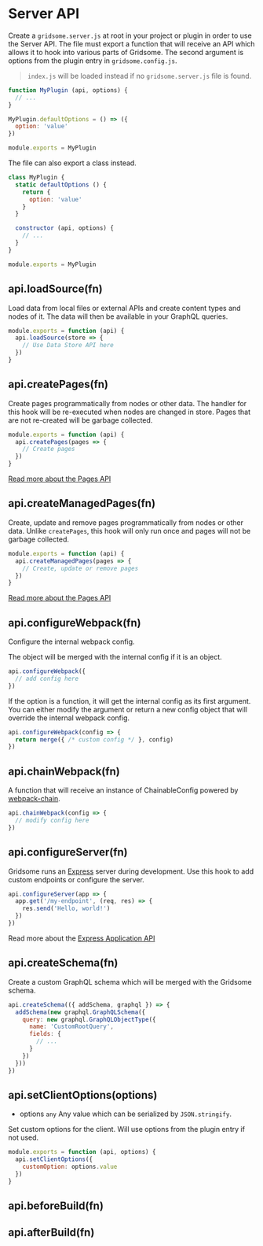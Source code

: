 # Server API

Create a `gridsome.server.js` at root in your project or plugin in order to use the Server API. The file must export a function that will receive an API which allows it to hook into various parts of Gridsome. The second argument is options from the plugin entry in `gridsome.config.js`.

> `index.js` will be loaded instead if no `gridsome.server.js` file is found.

```js
function MyPlugin (api, options) {
  // ...
}

MyPlugin.defaultOptions = () => ({
  option: 'value'
})

module.exports = MyPlugin
```

The file can also export a class instead.

```js
class MyPlugin {
  static defaultOptions () {
    return {
      option: 'value'
    }
  }

  constructor (api, options) {
    // ...
  }
}

module.exports = MyPlugin
```

## api.loadSource(fn)

Load data from local files or external APIs and create content types and nodes of it. The data will then be available in your GraphQL queries.

```js
module.exports = function (api) {
  api.loadSource(store => {
    // Use Data Store API here
  })
}
```

## api.createPages(fn)

Create pages programmatically from nodes or other data. The handler for this hook will be re-executed when nodes are changed in store. Pages that are not re-created will be garbage collected.

```js
module.exports = function (api) {
  api.createPages(pages => {
    // Create pages
  })
}
```

[Read more about the Pages API](/docs/pages-api)

## api.createManagedPages(fn)

Create, update and remove pages programmatically from nodes or other data. Unlike `createPages`, this hook will only run once and pages will not be garbage collected.

```js
module.exports = function (api) {
  api.createManagedPages(pages => {
    // Create, update or remove pages
  })
}
```

[Read more about the Pages API](/docs/pages-api#create-managed-pages)

## api.configureWebpack(fn)

Configure the internal webpack config. 

The object will be merged with the internal config if it is an object. 

```js
api.configureWebpack({
  // add config here
})
```

If the option is a function, it will get the internal config as its first argument. You can either modify the argument or return a new config object that will override the internal webpack config.

```js
api.configureWebpack(config => {
  return merge({ /* custom config */ }, config)
})
```

## api.chainWebpack(fn)

A function that will receive an instance of ChainableConfig powered by [webpack-chain](https://github.com/neutrinojs/webpack-chain).

```js
api.chainWebpack(config => {
  // modify config here
})
```

## api.configureServer(fn)

Gridsome runs an [Express](http://expressjs.com) server during development. Use this hook to add custom endpoints or configure the server.

```js
api.configureServer(app => {
  app.get('/my-endpoint', (req, res) => {
    res.send('Hello, world!')
  })
})
```

Read more about the [Express Application API](https://expressjs.com/en/api.html#app)

## api.createSchema(fn)

Create a custom GraphQL schema which will be merged with the Gridsome schema.

```js
api.createSchema(({ addSchema, graphql }) => {
  addSchema(new graphql.GraphQLSchema({
    query: new graphql.GraphQLObjectType({
      name: 'CustomRootQuery',
      fields: {
        // ...
      }
    })
  }))
})
```

## api.setClientOptions(options)

- options `any` Any value which can be serialized by `JSON.stringify`.

Set custom options for the client. Will use options from the plugin entry if not used.

```js
module.exports = function (api, options) {
  api.setClientOptions({
    customOption: options.value
  })
}
```

## api.beforeBuild(fn)

## api.afterBuild(fn)
